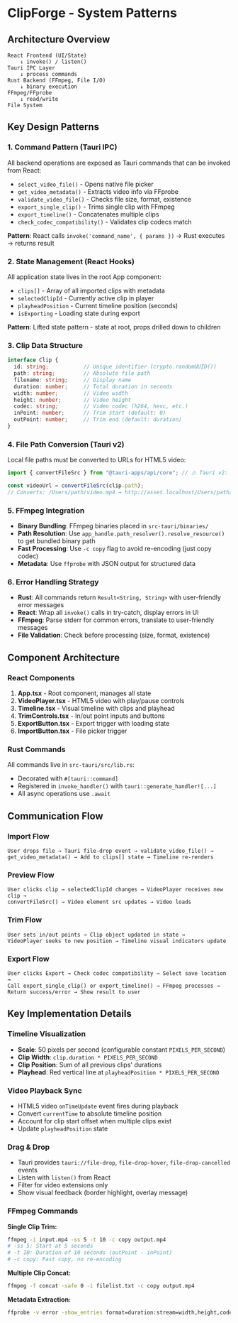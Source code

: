 # ClipForge - System Patterns

## Architecture Overview
```
React Frontend (UI/State) 
    ↓ invoke() / listen()
Tauri IPC Layer
    ↓ process commands
Rust Backend (FFmpeg, File I/O)
    ↓ binary execution
FFmpeg/FFprobe
    ↓ read/write
File System
```

## Key Design Patterns

### 1. Command Pattern (Tauri IPC)
All backend operations are exposed as Tauri commands that can be invoked from React:
- `select_video_file()` - Opens native file picker
- `get_video_metadata()` - Extracts video info via FFprobe
- `validate_video_file()` - Checks file size, format, existence
- `export_single_clip()` - Trims single clip with FFmpeg
- `export_timeline()` - Concatenates multiple clips
- `check_codec_compatibility()` - Validates clip codecs match

**Pattern**: React calls `invoke('command_name', { params })` → Rust executes → returns result

### 2. State Management (React Hooks)
All application state lives in the root App component:
- `clips[]` - Array of all imported clips with metadata
- `selectedClipId` - Currently active clip in player
- `playheadPosition` - Current timeline position (seconds)
- `isExporting` - Loading state during export

**Pattern**: Lifted state pattern - state at root, props drilled down to children

### 3. Clip Data Structure
```typescript
interface Clip {
  id: string;           // Unique identifier (crypto.randomUUID())
  path: string;         // Absolute file path
  filename: string;     // Display name
  duration: number;     // Total duration in seconds
  width: number;        // Video width
  height: number;       // Video height
  codec: string;        // Video codec (h264, hevc, etc.)
  inPoint: number;      // Trim start (default: 0)
  outPoint: number;     // Trim end (default: duration)
}
```

### 4. File Path Conversion (Tauri v2)
Local file paths must be converted to URLs for HTML5 video:
```typescript
import { convertFileSrc } from "@tauri-apps/api/core"; // ⚠️ Tauri v2: use /core NOT /tauri

const videoUrl = convertFileSrc(clip.path);
// Converts: /Users/path/video.mp4 → http://asset.localhost/Users/path/video.mp4
```

### 5. FFmpeg Integration
- **Binary Bundling**: FFmpeg binaries placed in `src-tauri/binaries/`
- **Path Resolution**: Use `app_handle.path_resolver().resolve_resource()` to get bundled binary path
- **Fast Processing**: Use `-c copy` flag to avoid re-encoding (just copy codec)
- **Metadata**: Use `ffprobe` with JSON output for structured data

### 6. Error Handling Strategy
- **Rust**: All commands return `Result<String, String>` with user-friendly error messages
- **React**: Wrap all `invoke()` calls in try-catch, display errors in UI
- **FFmpeg**: Parse stderr for common errors, translate to user-friendly messages
- **File Validation**: Check before processing (size, format, existence)

## Component Architecture

### React Components
1. **App.tsx** - Root component, manages all state
2. **VideoPlayer.tsx** - HTML5 video with play/pause controls
3. **Timeline.tsx** - Visual timeline with clips and playhead
4. **TrimControls.tsx** - In/out point inputs and buttons
5. **ExportButton.tsx** - Export trigger with loading state
6. **ImportButton.tsx** - File picker trigger

### Rust Commands
All commands live in `src-tauri/src/lib.rs`:
- Decorated with `#[tauri::command]`
- Registered in `invoke_handler()` with `tauri::generate_handler![...]`
- All async operations use `.await`

## Communication Flow

### Import Flow
```
User drops file → Tauri file-drop event → validate_video_file() → 
get_video_metadata() → Add to clips[] state → Timeline re-renders
```

### Preview Flow
```
User clicks clip → selectedClipId changes → VideoPlayer receives new clip → 
convertFileSrc() → Video element src updates → Video loads
```

### Trim Flow
```
User sets in/out points → Clip object updated in state → 
VideoPlayer seeks to new position → Timeline visual indicators update
```

### Export Flow
```
User clicks Export → Check codec compatibility → Select save location → 
Call export_single_clip() or export_timeline() → FFmpeg processes → 
Return success/error → Show result to user
```

## Key Implementation Details

### Timeline Visualization
- **Scale**: 50 pixels per second (configurable constant `PIXELS_PER_SECOND`)
- **Clip Width**: `clip.duration * PIXELS_PER_SECOND`
- **Clip Position**: Sum of all previous clips' durations
- **Playhead**: Red vertical line at `playheadPosition * PIXELS_PER_SECOND`

### Video Playback Sync
- HTML5 video `onTimeUpdate` event fires during playback
- Convert `currentTime` to absolute timeline position
- Account for clip start offset when multiple clips exist
- Update `playheadPosition` state

### Drag & Drop
- Tauri provides `tauri://file-drop`, `file-drop-hover`, `file-drop-cancelled` events
- Listen with `listen()` from React
- Filter for video extensions only
- Show visual feedback (border highlight, overlay message)

### FFmpeg Commands

**Single Clip Trim:**
```bash
ffmpeg -i input.mp4 -ss 5 -t 10 -c copy output.mp4
# -ss 5: Start at 5 seconds
# -t 10: Duration of 10 seconds (outPoint - inPoint)
# -c copy: Fast copy, no re-encoding
```

**Multiple Clip Concat:**
```bash
ffmpeg -f concat -safe 0 -i filelist.txt -c copy output.mp4
```

**Metadata Extraction:**
```bash
ffprobe -v error -show_entries format=duration:stream=width,height,codec_name -of json input.mp4
```

